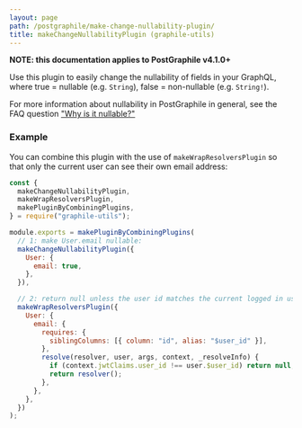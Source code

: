 ```yaml
---
layout: page
path: /postgraphile/make-change-nullability-plugin/
title: makeChangeNullabilityPlugin (graphile-utils)
---
```


**NOTE: this documentation applies to PostGraphile v4.1.0+**

Use this plugin to easily change the nullability of fields in your GraphQL, where true = nullable (e.g. `String`), false = non-nullable (e.g. `String!`).

For more information about nullability in PostGraphile in general, see the FAQ question ["Why is it nullable?"](/postgraphile/why-nullable/)

### Example

You can combine this plugin with the use of `makeWrapResolversPlugin` so that only the current user can see their own email address:

```js
const {
  makeChangeNullabilityPlugin,
  makeWrapResolversPlugin,
  makePluginByCombiningPlugins,
} = require("graphile-utils");

module.exports = makePluginByCombiningPlugins(
  // 1: make User.email nullable:
  makeChangeNullabilityPlugin({
    User: {
      email: true,
    },
  }),

  // 2: return null unless the user id matches the current logged in user_id
  makeWrapResolversPlugin({
    User: {
      email: {
        requires: {
          siblingColumns: [{ column: "id", alias: "$user_id" }],
        },
        resolve(resolver, user, args, context, _resolveInfo) {
          if (context.jwtClaims.user_id !== user.$user_id) return null;
          return resolver();
        },
      },
    },
  })
);
```
